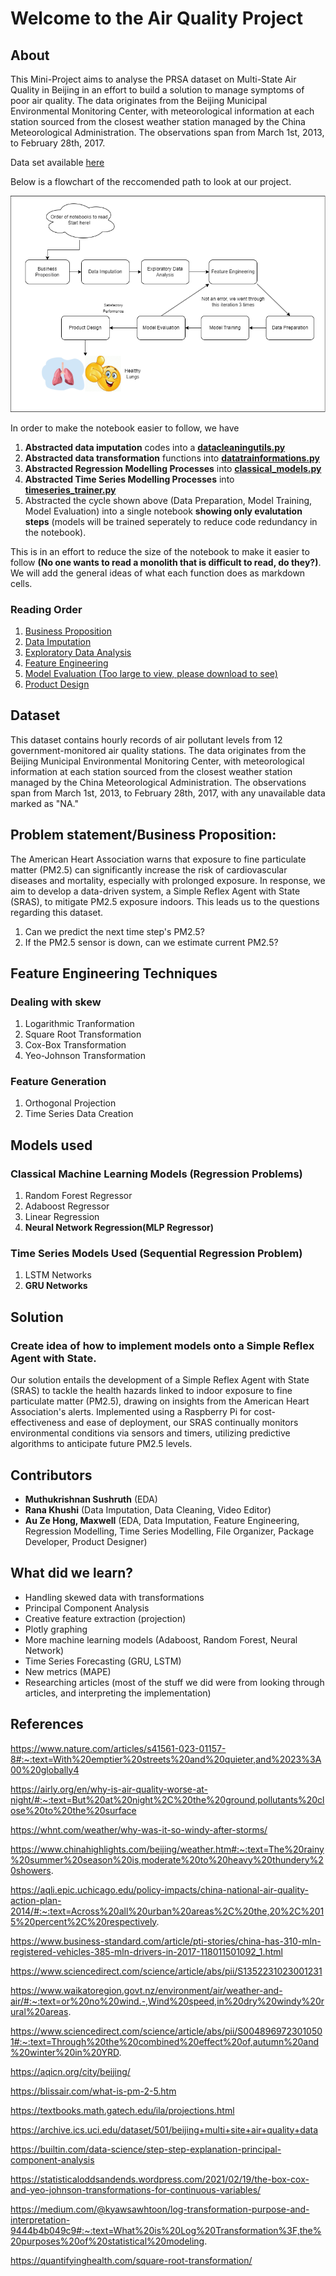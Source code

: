 # Welcome to the Air Quality Project

## About
This Mini-Project aims to analyse the PRSA dataset on Multi-State Air Quality in Beijing in an effort to build a solution to manage symptoms of poor air quality. The data originates from the Beijing Municipal Environmental Monitoring Center, with meteorological information at each station sourced from the closest weather station managed by the China Meteorological Administration. The observations span from March 1st, 2013, to February 28th, 2017.<div>Data set available <a href="https://archive.ics.uci.edu/dataset/501/beijing+multi+site+air+quality+data">here</a></div> 

Below is a flowchart of the reccomended path to look at our project.


<img src="img/flow_of_events.drawio.png"></img>

In order to make the notebook easier to follow, we have
1. **Abstracted data imputation** codes into a **<a href="./scripts/datacleaningutils.py">datacleaningutils.py</a>**
2. **Abstracted data transformation** functions into **<a href="./scripts/datatrainformations.py">datatrainformations.py</a>**
3. **Abstracted Regression Modelling Processes** into **<a href="./scripts/classical_models.py">classical_models.py</a>**
4. **Abstracted Time Series Modelling Processes** into **<a href="./scripts/timeseries_trainer.py">timeseries_trainer.py</a>**
5. Abstracted the cycle shown above (Data Preparation, Model Training, Model Evaluation) into a single notebook **showing only evalutation steps** (models will be trained seperately to reduce code redundancy in the notebook).

This is in an effort to reduce the size of the notebook to make it easier to follow **(No one wants to read a monolith that is difficult to read, do they?)**. We will add the general ideas of what each function does as markdown cells.

### Reading Order
1. <a href="./businessproposition.md">Business Proposition</a>
2. <a href="./data_imputation.ipynb">Data Imputation</a>
3. <a href="./EDA.ipynb">Exploratory Data Analysis</a>
4. <a href="./feature_engineering.ipynb">Feature Engineering</a>
5. <a href="./model_eval.ipynb">Model Evaluation (Too large to view, please download to see)</a>
6. <a href="./productdesign.md">Product Design</a>

## Dataset

This dataset contains hourly records of air pollutant levels from 12 government-monitored air quality stations. The data originates from the Beijing Municipal Environmental Monitoring Center, with meteorological information at each station sourced from the closest weather station managed by the China Meteorological Administration. The observations span from March 1st, 2013, to February 28th, 2017, with any unavailable data marked as "NA."


## Problem statement/Business Proposition:
The American Heart Association warns that exposure to fine particulate matter (PM2.5) can significantly increase the risk of cardiovascular diseases and mortality, especially with prolonged exposure. In response, we aim to develop a data-driven system, a Simple Reflex Agent with State (SRAS), to mitigate PM2.5 exposure indoors. This leads us to the questions regarding this dataset.

1. Can we predict the next time step's PM2.5?
2. If the PM2.5 sensor is down, can we estimate current PM2.5?

## Feature Engineering Techniques
### Dealing with skew
1. Logarithmic Tranformation
2. Square Root Transformation
3. Cox-Box Transformation
4. Yeo-Johnson Transformation

### Feature Generation
1. Orthogonal Projection
2. Time Series Data Creation

## Models used
### Classical Machine Learning Models (Regression Problems)
1. Random Forest Regressor
2. Adaboost Regressor
3. Linear Regression
4. **Neural Network Regression(MLP Regressor)**
   
### Time Series Models Used (Sequential Regression Problem)
1. LSTM Networks
2. **GRU Networks**

## Solution
### Create idea of how to implement models onto a Simple Reflex Agent with State.
Our solution entails the development of a Simple Reflex Agent with State (SRAS) to tackle the health hazards linked to indoor exposure to fine particulate matter (PM2.5), drawing on insights from the American Heart Association's alerts.
Implemented using a Raspberry Pi for cost-effectiveness and ease of deployment, our SRAS continually monitors environmental conditions via sensors and timers, utilizing predictive algorithms to anticipate future PM2.5 levels.

## Contributors
- **Muthukrishnan Sushruth** (EDA)
- **Rana Khushi** (Data Imputation, Data Cleaning, Video Editor)
- **Au Ze Hong, Maxwell** (EDA, Data Imputation, Feature Engineering, Regression Modelling, Time Series Modelling, File Organizer, Package Developer, Product Designer)

## What did we learn?
- Handling skewed data with transformations
- Principal Component Analysis
- Creative feature extraction (projection)
- Plotly graphing
- More machine learning models (Adaboost, Random Forest, Neural Network)
- Time Series Forecasting (GRU, LSTM)
- New metrics (MAPE)
- Researching articles (most of the stuff we did were from looking through articles, and interpreting the implementation)

## References

https://www.nature.com/articles/s41561-023-01157-8#:~:text=With%20emptier%20streets%20and%20quieter,and%2023%3A00%20globally4

https://airly.org/en/why-is-air-quality-worse-at-night/#:~:text=But%20at%20night%2C%20the%20ground,pollutants%20close%20to%20the%20surface

https://whnt.com/weather/why-was-it-so-windy-after-storms/

https://www.chinahighlights.com/beijing/weather.htm#:~:text=The%20rainy%20summer%20season%20is,moderate%20to%20heavy%20thundery%20showers.

https://aqli.epic.uchicago.edu/policy-impacts/china-national-air-quality-action-plan-2014/#:~:text=Across%20all%20urban%20areas%2C%20the,20%2C%2015%20percent%2C%20respectively.

https://www.business-standard.com/article/pti-stories/china-has-310-mln-registered-vehicles-385-mln-drivers-in-2017-118011501092_1.html

https://www.sciencedirect.com/science/article/abs/pii/S1352231023001231

https://www.waikatoregion.govt.nz/environment/air/weather-and-air/#:~:text=or%20no%20wind.-,Wind%20speed,in%20dry%20windy%20rural%20areas.

https://www.sciencedirect.com/science/article/abs/pii/S0048969723010501#:~:text=Through%20the%20combined%20effect%20of,autumn%20and%20winter%20in%20YRD.

https://aqicn.org/city/beijing/

https://blissair.com/what-is-pm-2-5.htm

https://textbooks.math.gatech.edu/ila/projections.html

https://archive.ics.uci.edu/dataset/501/beijing+multi+site+air+quality+data

https://builtin.com/data-science/step-step-explanation-principal-component-analysis

https://statisticaloddsandends.wordpress.com/2021/02/19/the-box-cox-and-yeo-johnson-transformations-for-continuous-variables/

https://medium.com/@kyawsawhtoon/log-transformation-purpose-and-interpretation-9444b4b049c9#:~:text=What%20is%20Log%20Transformation%3F,the%20purposes%20of%20statistical%20modeling.

https://quantifyinghealth.com/square-root-transformation/